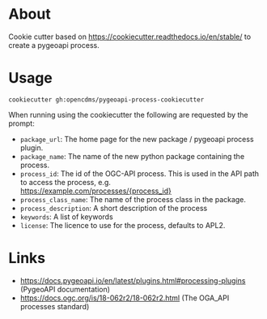 # About

Cookie cutter based on https://cookiecutter.readthedocs.io/en/stable/ to create a pygeoapi process.

# Usage

 ``
 cookiecutter gh:opencdms/pygeoapi-process-cookiecutter
 ``
 
When running using the cookiecutter the following are requested by the prompt:

- ``package_url``: The home page for the new package / pygeoapi process plugin.
- ``package_name``: The name of the new python package containing the process.
- ``process_id``: The id of the OGC-API process. This is used in the API path to access the process, e.g. https://example.com/processes/{process_id}
- ``process_class_name``: The name of the process class in the package. 
- ``process_description``: A short description of the process
- ``keywords``: A list of keywords
- ``license``: The licence to use for the process, defaults to APL2.

# Links

- https://docs.pygeoapi.io/en/latest/plugins.html#processing-plugins (PygeoAPI documentation)
- https://docs.ogc.org/is/18-062r2/18-062r2.html (The OGA_API processes standard) 
